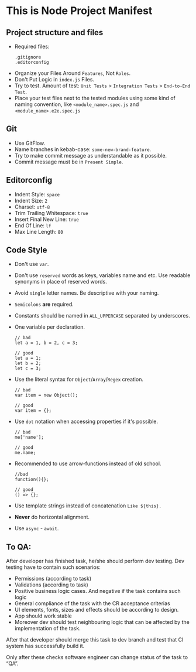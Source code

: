 # This is Node Project Manifest

## Project structure and files

* Required files:
  ```
  .gitignore
  .editorconfig
  ```
* Organize your Files Around `Features`, Not `Roles`.
* Don't Put Logic in `index.js` Files.
* Try to test. Amount of test: `Unit Tests` > `Integration Tests` > `End-to-End Test`.
* Place your test files next to the tested modules using some kind of naming convention, like `<module_name>.spec.js` and `<module_name>.e2e.spec.js`

## Git

* Use GitFlow.
* Name branches in kebab-case: `some-new-brand-feature`.
* Try to make commit message as understandable as it possible.
* Commit message must be in `Present Simple`.

## Editorconfig

* Indent Style: `space`
* Indent Size: `2`
* Charset: `utf-8`
* Trim Trailing Whitespace: `true`
* Insert Final New Line: `true`
* End Of Line: `lf`
* Max Line Length: `80`

## Code Style

* Don't use `var`.
* Don't use `reserved` words as keys, variables name and etc. Use readable synonyms in place of reserved words.
* Avoid `single` letter names. Be descriptive with your naming.
* `Semicolons` **are** required.
* Constants should be named in `ALL_UPPERCASE` separated by underscores.
* One variable per declaration.

  ```
  // bad
  let a = 1, b = 2, c = 3;

  // good
  let a = 1;
  let b = 2;
  let c = 3;
  ```

* Use the literal syntax for `Object`/`Array`/`Regex` creation.

  ```
  // bad
  var item = new Object();

  // good
  var item = {};
  ```

* Use `dot` notation when accessing properties if it's possible.

  ```
  // bad
  me['name'];

  // good
  me.name;
  ```

* Recommended to use arrow-functions instead of old school.

  ```
  //bad
  function(){};

  // good
  () => {};
  ```

* Use template strings instead of concatenation `Like ${this}.`

* **Never** do horizontal alignment.

* Use `async` - `await`.

## To QA:

After developer has finished task, he/she should perform dev testing. Dev testing have to contain such scenarios:

* Permissions (according to task)
* Validations (according to task)
* Positive business logic cases. And negative if the task contains such logic
* General compliance of the task with the СR acceptance criterias
* UI elements, fonts, sizes and effects should be according to design.
* App should work stable
* Moreover dev should test neighbouring logic that can be affected by the implementation of the task.

After that developer should merge this task to dev branch and test that CI system has successfully build it.

Only after these checks software engineer can change status of the task to “QA”.
